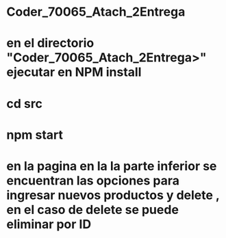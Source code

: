 # Coder_70065_Atach_2Entrega

# en el directorio "Coder_70065_Atach_2Entrega>"  ejecutar en NPM install
# cd src
# npm start 


# en la pagina en la la parte inferior se encuentran  las opciones para ingresar nuevos productos y delete  , en el caso de delete se puede eliminar por ID
